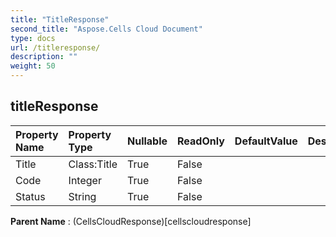 ```yaml
---
title: "TitleResponse"
second_title: "Aspose.Cells Cloud Document"
type: docs
url: /titleresponse/
description: ""
weight: 50
---
```


## **titleResponse**

 

| Property Name | Property Type | Nullable |  ReadOnly | DefaultValue | Description | 
| :- | :- | :- |:- |  :- | :- |
| Title | Class:Title | True |  False |  |  |  
| Code | Integer | True |  False |  |  |  
| Status | String | True |  False |  |  |  

**Parent Name** : (CellsCloudResponse)[cellscloudresponse]

